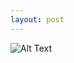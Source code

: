 ```yaml
---
layout: post
---
```


![Alt Text](http://media3.s-nbcnews.com/i/newscms/2014_37/658171/apple_pay1_8fe48a00c0915c6f520d8c9d6e6ea66d.jpg)
